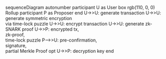 sequenceDiagram
autonumber
participant U as User
box rgb(110, 0, 0) Rollup
participant P as Proposer
end
U->>U: generate transaction
U->>U: generate symmetric encryption <br/>via time-lock puzzle
U->>U: encrypt transaction
U->>U: generate zk-SNARK proof
U->>P: encrypted tx, <br/>zk-proof, <br/>time-lock puzzle
P-->>U: pre-confirmation, <br/> signature, <br/> partial Merkle Proof
opt
U->>P: decryption key
end
